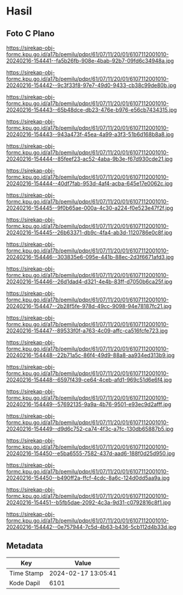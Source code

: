 # Hasil

## Foto C Plano

https://sirekap-obj-formc.kpu.go.id/a17b/pemilu/pdpr/61/07/11/20/01/6107112001010-20240216-154441--fa5b26fb-908e-4bab-92b7-09fd6c34948a.jpg

https://sirekap-obj-formc.kpu.go.id/a17b/pemilu/pdpr/61/07/11/20/01/6107112001010-20240216-154442--9c3f33f8-97e7-49d0-9433-cb38c99de80b.jpg

https://sirekap-obj-formc.kpu.go.id/a17b/pemilu/pdpr/61/07/11/20/01/6107112001010-20240216-154443--65b48dce-db23-476e-b976-e56cb7434315.jpg

https://sirekap-obj-formc.kpu.go.id/a17b/pemilu/pdpr/61/07/11/20/01/6107112001010-20240216-154443--943a473f-45ea-4a99-a3f3-51b6d168b8a8.jpg

https://sirekap-obj-formc.kpu.go.id/a17b/pemilu/pdpr/61/07/11/20/01/6107112001010-20240216-154444--85feef23-ac52-4aba-9b3e-f67d930cde21.jpg

https://sirekap-obj-formc.kpu.go.id/a17b/pemilu/pdpr/61/07/11/20/01/6107112001010-20240216-154444--40df7fab-953d-4af4-acba-645e17e0062c.jpg

https://sirekap-obj-formc.kpu.go.id/a17b/pemilu/pdpr/61/07/11/20/01/6107112001010-20240216-154445--9f0b65ae-000a-4c30-a224-f0e523e47f2f.jpg

https://sirekap-obj-formc.kpu.go.id/a17b/pemilu/pdpr/61/07/11/20/01/6107112001010-20240216-154445--26b63371-db9c-4fa4-ab3d-1120786e0c8f.jpg

https://sirekap-obj-formc.kpu.go.id/a17b/pemilu/pdpr/61/07/11/20/01/6107112001010-20240216-154446--303835e6-095e-441b-88ec-2d3f6671afd3.jpg

https://sirekap-obj-formc.kpu.go.id/a17b/pemilu/pdpr/61/07/11/20/01/6107112001010-20240216-154446--26d1dad4-d321-4e4b-83ff-d7050b6ca25f.jpg

https://sirekap-obj-formc.kpu.go.id/a17b/pemilu/pdpr/61/07/11/20/01/6107112001010-20240216-154447--2b28f5fe-978d-49cc-9098-94e78187fc21.jpg

https://sirekap-obj-formc.kpu.go.id/a17b/pemilu/pdpr/61/07/11/20/01/6107112001010-20240216-154447--89533f0f-a763-4c09-affc-ca516fcfe723.jpg

https://sirekap-obj-formc.kpu.go.id/a17b/pemilu/pdpr/61/07/11/20/01/6107112001010-20240216-154448--22b71a5c-86f4-49d9-88a8-aa934ed313b9.jpg

https://sirekap-obj-formc.kpu.go.id/a17b/pemilu/pdpr/61/07/11/20/01/6107112001010-20240216-154448--6597f439-ce64-4ceb-afd1-969c51d6e6f4.jpg

https://sirekap-obj-formc.kpu.go.id/a17b/pemilu/pdpr/61/07/11/20/01/6107112001010-20240216-154449--57692135-9a9a-4b76-9501-e93ec9d2afff.jpg

https://sirekap-obj-formc.kpu.go.id/a17b/pemilu/pdpr/61/07/11/20/01/6107112001010-20240216-154449--d9d6c752-ca74-4f3c-a7fc-130db65887b5.jpg

https://sirekap-obj-formc.kpu.go.id/a17b/pemilu/pdpr/61/07/11/20/01/6107112001010-20240216-154450--e5ba6555-7582-437d-aad6-188f0d25d950.jpg

https://sirekap-obj-formc.kpu.go.id/a17b/pemilu/pdpr/61/07/11/20/01/6107112001010-20240216-154450--b490ff2a-ffcf-4cdc-8a6c-124d0dd5aa9a.jpg

https://sirekap-obj-formc.kpu.go.id/a17b/pemilu/pdpr/61/07/11/20/01/6107112001010-20240216-154451--b5fb5dae-2092-4c3a-9d31-c0792816c8f1.jpg

https://sirekap-obj-formc.kpu.go.id/a17b/pemilu/pdpr/61/07/11/20/01/6107112001010-20240216-154442--0e757944-7c5d-4b63-b436-5cb112d4b33d.jpg


## Metadata

| Key        | Value               |
| ---------- | ------------------- |
| Time Stamp | 2024-02-17 13:05:41 |
| Kode Dapil | 6101                |



